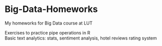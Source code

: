 # Big-Data-Homeworks
My homeworks for Big Data course at LUT

Exercises to practice pipe operations in R<br />
Basic text analytics: stats, sentiment analysis, hotel reviews rating system
